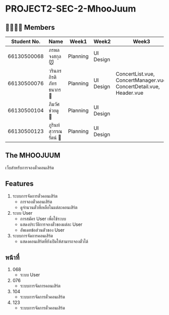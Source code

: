 # PROJECT2-SEC-2-MhooJuum
## 🧑‍🧑‍🧒‍🧒 Members
| Student No. | Name | Week1 | Week2 | Week3 | Resposensibility |
| - | - | -| -| -| -|
| 66130500068 | ภรพล จงสกุล 🐭 | Planning | UI Design |  | |
| 66130500076 | วรินภร กิรติภัทรธนากร 🎁 | Planning | UI Design | ConcertList.vue, ConcertManager.vue, ConcertDetail.vue, Header.vue | |
| 66130500104 | ภีมวัศ ช่วยดู 🐷 | Planning | UI Design |  | |
| 66130500123 | ภูรินท์ สุวรรณรัตน์ 🥘 | Planning | UI Design |  | |

## The MHOOJUUM
เว็บสำหรับการจองตั๋วคอนเสิร์ต
## Features 
1. ระบบการจัดการตั๋วคอนเสิร์ต
    - การจองตั๋วคอนเสิร์ต
    - ดูจำนวนตั๋วที่เหลือในแต่ละคอนเสิร์ต
2. ระบบ User
    - การสมัคร User เพื่อใช้ระบบ
    - แสดงประวัติการจองตั๋วของแต่ละ User
    - อัพเดทข้อส่วนตัวของ User
3. ระบบการจัดการคอนเสิร์ต
    - แสดงคอนเสิร์ตที่ยังเปิดให้สามารถจองตั๋วได้

## หน้าที่
1. 068
    - ระบบ User
2. 076
    - ระบบการจัดการคอนเสิร์ต
3. 104
    - ระบบการจัดการตั๋วคอนเสิร์ต
4. 123
    - ระบบการจัดการตั๋วคอนเสิร์ต
